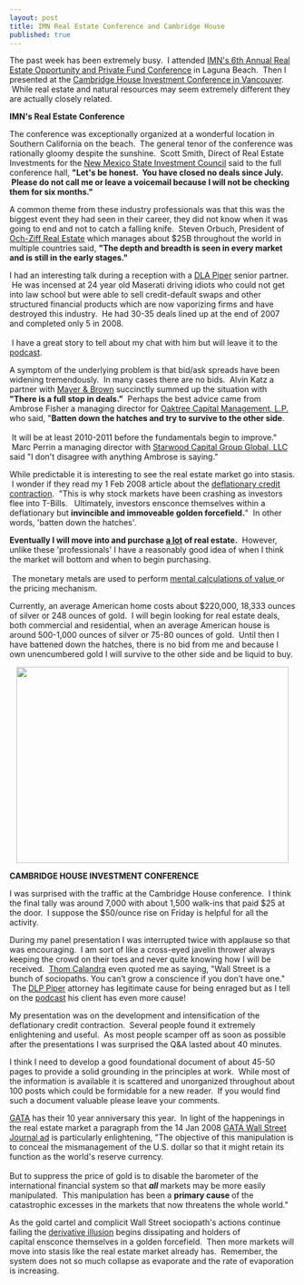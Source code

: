 ```yaml
---
layout: post
title: IMN Real Estate Conference and Cambridge House
published: true
---
```

<p>The past week has been extremely busy.  I attended <a href="http://secure.imn.org/web_confe/index.cfm?sc=20090121_RE_0042" target="_blank">IMN's 6th Annual Real Estate Opportunity and Private Fund Conference</a> in Laguna Beach.  Then I presented at the <a href="http://cambridgehouse.ca/ch_jan2009.html" target="_blank">Cambridge House Investment Conference in Vancouver</a>.  While real estate and natural resources may seem extremely different they are actually closely related.</p>
<p><strong>IMN's Real Estate Conference</strong></p>
<p>The conference was exceptionally organized at a wonderful location in Southern California on the beach.  The general tenor of the conference was rationally gloomy despite the sunshine.  Scott Smith, Direct of Real Estate Investments for the <a href="http://www.sic.state.nm.us/" target="_blank">New Mexico State Investment Council</a> said to the full conference hall, <strong>"Let's be honest.  You have closed no deals since July.  Please do not call me or leave a voicemail because I will not be checking them for six months."</strong></p>
<p>A common theme from these industry professionals was that this was the biggest event they had seen in their career, they did not know when it was going to end and not to catch a falling knife.  Steven Orbuch, President of<a href="http://www.ozcap.com/aboutOchZiff/index.html" target="_blank"> Och-Ziff Real Estate</a> which manages about $25B throughout the world in multiple countries said, <strong>"The depth and breadth is seen in every market and is still in the early stages."</strong></p>
<p>I had an interesting talk during a reception with a <a href="http://www.dlapiper.com/" target="_blank">DLA Piper</a> senior partner.  He was incensed at 24 year old Maserati driving idiots who could not get into law school but were able to sell credit-default swaps and other structured financial products which are now vaporizing firms and have destroyed this industry.  He had 30-35 deals lined up at the end of 2007 and completed only 5 in 2008.<br/><br/>  I have a great story to tell about my chat with him but will leave it to the <a href="http://podcast.runtogold.com/2009/01/28/rtg-16-2009-01-28/" target="_blank">podcast</a>.</p>
<p>A symptom of the underlying problem is that bid/ask spreads have been widening tremendously.  In many cases there are no bids.  Alvin Katz a partner with <a href="http://www.mayerbrown.com/" target="_blank">Mayer &amp; Brown</a> succinctly summed up the situation with <strong>"There is a full stop in deals."</strong>  Perhaps the best advice came from Ambrose Fisher a managing director for <a href="http://www.oaktreecapital.com/" target="_blank">Oaktree Capital Management, L.P.</a> who said, "<strong>Batten down the hatches and try to survive to the other side</strong>.<br/><br/>  It will be at least 2010-2011 before the fundamentals begin to improve."  Marc Perrin a managing director with <a href="http://www.starwoodcapital.com/" target="_blank">Starwood Capital Group Global, LLC</a> said "I don't disagree with anything Ambrose is saying."</p>
<p>While predictable it is interesting to see the real estate market go into stasis.  I wonder if they read my 1 Feb 2008 article about the <a href="http://www.runtogold.com/2008/02/first-snowfall-of-kondratieff-winter/" target="_blank">deflationary credit contraction</a>.  "This is why stock markets have been crashing as investors flee into T-Bills.   Ultimately, investors ensconce themselves within a deflationary but <strong>invincible and immoveable golden forcefield.</strong>"  In other words, 'batten down the hatches'.</p>
<p><strong>Eventually I will move into and purchase <span style="text-decoration: underline;">a lot</span> </strong><strong>of real estate.</strong>  However, unlike these 'professionals' I have a reasonably good idea of when I think the market will bottom and when to begin purchasing. <br/><br/> The monetary metals are used to perform <a href="http://www.runtogold.com/2008/08/value-calculation/" target="_blank">mental calculations of value </a>or the pricing mechanism.</p>
<p>Currently, an average American home costs about $220,000, 18,333 ounces of silver or 248 ounces of gold.  I will begin looking for real estate deals, both commercial and residential, when an average American house is around 500-1,000 ounces of silver or 75-80 ounces of gold.  Until then I have battened down the hatches, there is no bid from me and because I own unencumbered gold I will survive to the other side and be liquid to buy.</p>
<p style="text-align: center;"><a href="http://www.runtogold.com"><img class="aligncenter" title="US median home prices in gold ounces" src="{{ site.baseurl }}/images/US-median-home-prices-long.jpg" alt="" width="480" height="346" /></a></p>
<p><strong>CAMBRIDGE HOUSE INVESTMENT CONFERENCE</strong></p>
<p>I was surprised with the traffic at the Cambridge House conference.  I think the final tally was around 7,000 with about 1,500 walk-ins that paid $25 at the door.  I suppose the $50/ounce rise on Friday is helpful for all the activity.</p>
<p>During my panel presentation I was interrupted twice with applause so that was encouraging.  I am sort of like a cross-eyed javelin thrower always keeping the crowd on their toes and never quite knowing how I will be received.  <a href="http://www.stockhouse.com/Columnists/2009/Jan-1/27/Hard-asset-ers-Quotes-that-plata-our-day-Thom" target="_blank">Thom Calandra</a> even quoted me as saying, "Wall Street is a bunch of sociopaths. You can’t grow a conscience if you don’t have one."  The <a href="http://www.dlapiper.com" target="_blank">DLP Piper</a> attorney has legitimate cause for being enraged but as I tell on the <a href="http://podcast.runtogold.com/2009/01/28/rtg-16-2009-01-28/" target="_blank">podcast</a> his client has even more cause!</p>
<p>My presentation was on the development and intensification of the deflationary credit contraction.  Several people found it extremely enlightening and useful.  As most people scamper off as soon as possible after the presentations I was surprised the Q&amp;A lasted about 40 minutes. </p>
<p>I think I need to develop a good foundational document of about 45-50 pages to provide a solid grounding in the principles at work.  While most of the information is available it is scattered and unorganized throughout about 100 posts which could be formidable for a new reader.  If you would find such a document valuable please leave your comments.</p>
<p><a href="http://www.gata.org" target="_blank">GATA</a> has their 10 year anniversary this year.  In light of the happenings in the real estate market a paragraph from the 14 Jan 2008 <a href="http://www.runtogold.com/images/GATA-AD-01-14-2008.pdf" target="_blank">GATA Wall Street Journal ad</a> is particularly enlightening, "The objective of this manipulation is to conceal the mismanagement of the U.S. dollar so that it might retain its function as the world's reserve currency. <br/><br/>But to suppress the price of gold is to disable the barometer of the international financial system so that <strong><em>all</em></strong> markets may be more easily manipulated.  This manipulation has been a <strong>primary cause </strong>of the catastrophic excesses in the markets that now threatens the whole world."</p>
<p>As the gold cartel and complicit Wall Street sociopath's actions continue failing the <a href="http://www.runtogold.com/2008/10/derivative-illusion/" target="_blank">derivative illusion</a> begins dissipating and holders of capital ensconce themselves in a golden forcefield.  Then more markets will move into stasis like the real estate market already has.  Remember, the system does not so much collapse as evaporate and the rate of evaporation is increasing.</p>
